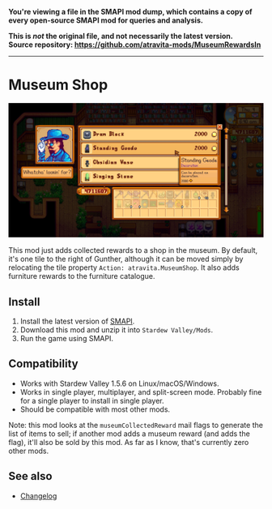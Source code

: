 **You're viewing a file in the SMAPI mod dump, which contains a copy of every open-source SMAPI mod
for queries and analysis.**

**This is _not_ the original file, and not necessarily the latest version.**  
**Source repository: https://github.com/atravita-mods/MuseumRewardsIn**

----

Museum Shop
=================================

![museumShop](MuseumRewardsIn/docs/museumShop.jpg)

This mod just adds collected rewards to a shop in the museum. By default, it's one tile to the right of Gunther, although it can be moved simply by relocating the tile property `Action: atravita.MuseumShop`. It also adds furniture rewards to the furniture catalogue.

## Install

1. Install the latest version of [SMAPI](https://smapi.io).
2. Download this mod and unzip it into `Stardew Valley/Mods`.
3. Run the game using SMAPI.

## Compatibility

* Works with Stardew Valley 1.5.6 on Linux/macOS/Windows.
* Works in single player, multiplayer, and split-screen mode. Probably fine for a single player to install in single player.
* Should be compatible with most other mods. 

Note: this mod looks at the `museumCollectedReward` mail flags to generate the list of items to sell; if another mod adds a museum reward (and adds the flag), it'll also be sold by this mod. As far as I know, that's currently zero other mods.

## See also

* [Changelog](MuseumRewardsIn/docs/Changelog.md)
